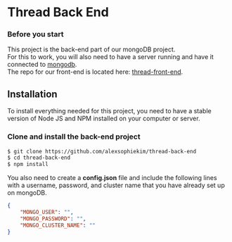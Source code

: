 # Thread Back End

### Before you start

This project is the back-end part of our mongoDB project.  
For this to work, you will also need to have a server running and have it connected to [mongodb](https://www.mongodb.com/).  
The repo for our front-end is located here: [thread-front-end](https://github.com/alexsophiekim/thread-front-end).  

## Installation
To install everything needed for this project, you need to have a stable version of Node JS and NPM installed on your computer or server.

### Clone and install the back-end project
```sh
$ git clone https://github.com/alexsophiekim/thread-back-end
$ cd thread-back-end
$ npm install
```
You also need to create a **config.json** file and include the following lines with a username, password, and cluster name that you have already set up on mongoDB.  
```json
{
    "MONGO_USER": "",
    "MONGO_PASSWORD": "",
    "MONGO_CLUSTER_NAME": ""
}

```
